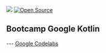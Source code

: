 <a href="CONTRIBUTING.md" alt="Hacktoberfest"><img src="https://badgen.net/badge/hacktoberfest/friendly/blue" /></a>
[![Open Source](https://badges.frapsoft.com/os/v3/open-source.svg?v=103)](https://opensource.org/)

## Bootcamp Google Kotlin
--- [Google Codelabs](https://developer.android.com/codelabs/#1)

